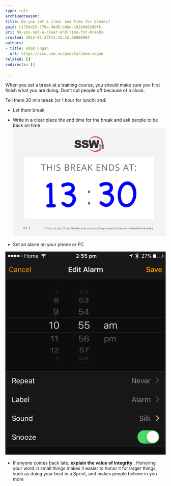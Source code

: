 ```yaml
---
type: rule
archivedreason: 
title: Do you set a clear end time for breaks?
guid: c178dd15-770a-46d8-bbbe-181b8482d9f6
uri: do-you-set-a-clear-end-time-for-breaks
created: 2012-01-27T14:15:53.0000000Z
authors:
- title: Adam Cogan
  url: https://ssw.com.au/people/adam-cogan
related: []
redirects: []

---
```


When you set a break at a training course, you should make sure you first finish what you are doing. Don’t cut people off because of a clock.

<!--endintro-->
 Tell them 20 min break (or 1 hour for lunch) and:
* Let them break
* Write in a clear place the end time for the break and ask people to be back on time  
![Figure: Clearly show the end time for the break - you can print this PDF here](/rules/do-you-set-a-clear-end-time-for-breaks/break-ends.jpg)  

* Set an alarm on your phone or PC

![Figure: iPhone alarm](/rules/do-you-set-a-clear-end-time-for-breaks/iphone_timer.png)  

* If anyone comes back late,  **explain the value of integrity** . Honoring your word in small things makes it easier to honor it for larger things, such as doing your best in a Sprint, and makes people believe in you more

